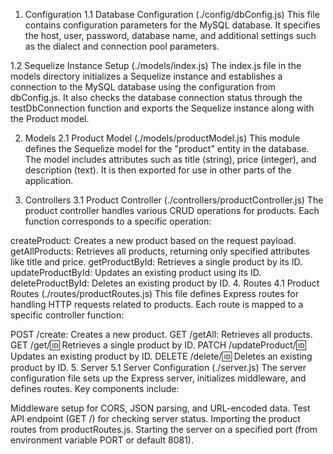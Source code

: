 1. Configuration
   1.1 Database Configuration (./config/dbConfig.js)
   This file contains configuration parameters for the MySQL database. It specifies the host, user, password, database name, and additional settings such as the dialect and connection pool parameters.

1.2 Sequelize Instance Setup (./models/index.js)
The index.js file in the models directory initializes a Sequelize instance and establishes a connection to the MySQL database using the configuration from dbConfig.js. It also checks the database connection status through the testDbConnection function and exports the Sequelize instance along with the Product model.

2. Models
   2.1 Product Model (./models/productModel.js)
   This module defines the Sequelize model for the "product" entity in the database. The model includes attributes such as title (string), price (integer), and description (text). It is then exported for use in other parts of the application.

3. Controllers
   3.1 Product Controller (./controllers/productController.js)
   The product controller handles various CRUD operations for products. Each function corresponds to a specific operation:

createProduct: Creates a new product based on the request payload.
getAllProducts: Retrieves all products, returning only specified attributes like title and price.
getProductById: Retrieves a single product by its ID.
updateProductById: Updates an existing product using its ID.
deleteProductById: Deletes an existing product by ID. 4. Routes
4.1 Product Routes (./routes/productRoutes.js)
This file defines Express routes for handling HTTP requests related to products. Each route is mapped to a specific controller function:

POST /create: Creates a new product.
GET /getAll: Retrieves all products.
GET /get/:id: Retrieves a single product by ID.
PATCH /updateProduct/:id: Updates an existing product by ID.
DELETE /delete/:id: Deletes an existing product by ID. 5. Server
5.1 Server Configuration (./server.js)
The server configuration file sets up the Express server, initializes middleware, and defines routes. Key components include:

Middleware setup for CORS, JSON parsing, and URL-encoded data.
Test API endpoint (GET /) for checking server status.
Importing the product routes from productRoutes.js.
Starting the server on a specified port (from environment variable PORT or default 8081).
